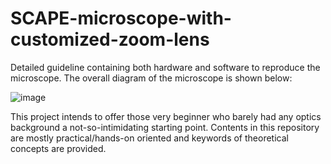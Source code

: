 # SCAPE-microscope-with-customized-zoom-lens
Detailed guideline containing both hardware and software to reproduce the microscope. The overall diagram of the microscope is shown below:

![image](https://github.com/JunqingJ/SCAPE-microscope-with-customized-zoom-lens/assets/78386273/cd6b4d51-95ac-4e9c-8654-e301d94f49fa)

This project intends to offer those very beginner who barely had any optics background a not-so-intimidating starting point. Contents in this repository are mostly practical/hands-on oriented and keywords of theoretical concepts are provided.
